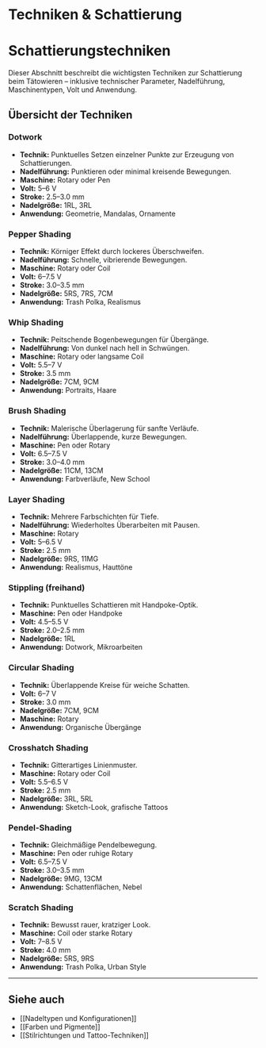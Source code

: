 # Techniken & Schattierung

# Schattierungstechniken

Dieser Abschnitt beschreibt die wichtigsten Techniken zur Schattierung beim Tätowieren – inklusive technischer Parameter, Nadelführung, Maschinentypen, Volt und Anwendung.

## Übersicht der Techniken

### Dotwork
- **Technik:** Punktuelles Setzen einzelner Punkte zur Erzeugung von Schattierungen.
- **Nadelführung:** Punktieren oder minimal kreisende Bewegungen.
- **Maschine:** Rotary oder Pen
- **Volt:** 5–6 V
- **Stroke:** 2.5–3.0 mm
- **Nadelgröße:** 1RL, 3RL
- **Anwendung:** Geometrie, Mandalas, Ornamente

### Pepper Shading
- **Technik:** Körniger Effekt durch lockeres Überschweifen.
- **Nadelführung:** Schnelle, vibrierende Bewegungen.
- **Maschine:** Rotary oder Coil
- **Volt:** 6–7.5 V
- **Stroke:** 3.0–3.5 mm
- **Nadelgröße:** 5RS, 7RS, 7CM
- **Anwendung:** Trash Polka, Realismus

### Whip Shading
- **Technik:** Peitschende Bogenbewegungen für Übergänge.
- **Nadelführung:** Von dunkel nach hell in Schwüngen.
- **Maschine:** Rotary oder langsame Coil
- **Volt:** 5.5–7 V
- **Stroke:** 3.5 mm
- **Nadelgröße:** 7CM, 9CM
- **Anwendung:** Portraits, Haare

### Brush Shading
- **Technik:** Malerische Überlagerung für sanfte Verläufe.
- **Nadelführung:** Überlappende, kurze Bewegungen.
- **Maschine:** Pen oder Rotary
- **Volt:** 6.5–7.5 V
- **Stroke:** 3.0–4.0 mm
- **Nadelgröße:** 11CM, 13CM
- **Anwendung:** Farbverläufe, New School

### Layer Shading
- **Technik:** Mehrere Farbschichten für Tiefe.
- **Nadelführung:** Wiederholtes Überarbeiten mit Pausen.
- **Maschine:** Rotary
- **Volt:** 5–6.5 V
- **Stroke:** 2.5 mm
- **Nadelgröße:** 9RS, 11MG
- **Anwendung:** Realismus, Hauttöne

### Stippling (freihand)
- **Technik:** Punktuelles Schattieren mit Handpoke-Optik.
- **Maschine:** Pen oder Handpoke
- **Volt:** 4.5–5.5 V
- **Stroke:** 2.0–2.5 mm
- **Nadelgröße:** 1RL
- **Anwendung:** Dotwork, Mikroarbeiten

### Circular Shading
- **Technik:** Überlappende Kreise für weiche Schatten.
- **Volt:** 6–7 V
- **Stroke:** 3.0 mm
- **Nadelgröße:** 7CM, 9CM
- **Maschine:** Rotary
- **Anwendung:** Organische Übergänge

### Crosshatch Shading
- **Technik:** Gitterartiges Linienmuster.
- **Maschine:** Rotary oder Coil
- **Volt:** 5.5–6.5 V
- **Stroke:** 2.5 mm
- **Nadelgröße:** 3RL, 5RL
- **Anwendung:** Sketch-Look, grafische Tattoos

### Pendel-Shading
- **Technik:** Gleichmäßige Pendelbewegung.
- **Maschine:** Pen oder ruhige Rotary
- **Volt:** 6.5–7.5 V
- **Stroke:** 3.0–3.5 mm
- **Nadelgröße:** 9MG, 13CM
- **Anwendung:** Schattenflächen, Nebel

### Scratch Shading
- **Technik:** Bewusst rauer, kratziger Look.
- **Maschine:** Coil oder starke Rotary
- **Volt:** 7–8.5 V
- **Stroke:** 4.0 mm
- **Nadelgröße:** 5RS, 9RS
- **Anwendung:** Trash Polka, Urban Style

---

## Siehe auch

- [[Nadeltypen und Konfigurationen]]
- [[Farben und Pigmente]]
- [[Stilrichtungen und Tattoo-Techniken]]